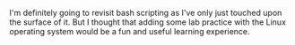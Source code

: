 I'm definitely going to revisit bash scripting as I've only just touched upon the surface of it. But I thought that adding some lab practice with the Linux operating system would be a fun and useful learning experience.
